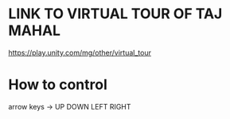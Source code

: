 # LINK TO VIRTUAL TOUR OF TAJ MAHAL
https://play.unity.com/mg/other/virtual_tour

# How to control

arrow keys -> UP DOWN LEFT RIGHT 

